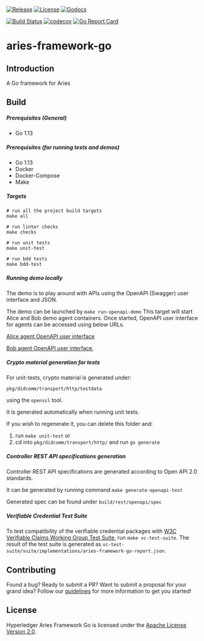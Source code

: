 [![Release](https://img.shields.io/github/release/hyperledger/aries-framework-go.svg?style=flat-square)](https://github.com/hyperledger/aries-framework-go/releases/latest)
[![License](https://img.shields.io/badge/License-Apache%202.0-blue.svg)](https://raw.githubusercontent.com/trustbloc/aries-framework-go/master/LICENSE)
[![Godocs](https://img.shields.io/badge/godoc-reference-blue.svg)](https://godoc.org/github.com/hyperledger/aries-framework-go)

[![Build Status](https://github.com/hyperledger/aries-framework-go/workflows/build/badge.svg)](https://github.com/hyperledger/aries-framework-go/actions)
[![codecov](https://codecov.io/gh/hyperledger/aries-framework-go/branch/master/graph/badge.svg)](https://codecov.io/gh/hyperledger/aries-framework-go)
[![Go Report Card](https://goreportcard.com/badge/github.com/hyperledger/aries-framework-go)](https://goreportcard.com/report/github.com/hyperledger/aries-framework-go)

# aries-framework-go

## Introduction
A Go framework for Aries

## Build
##### Prerequisites (General)
- Go 1.13

##### Prerequisites (for running tests and demos)
- Go 1.13
- Docker
- Docker-Compose
- Make

##### Targets
```
# run all the project build targets
make all

# run linter checks
make checks

# run unit tests
make unit-test

# run bdd tests
make bdd-test
```
##### Running demo locally
The demo is to play around with APIs using the OpenAPI (Swagger) user interface and JSON.

The demo can be launched by `make run-openapi-demo`
This target will start Alice and Bob demo agent containers. Once started, OpenAPI user interface for agents can be accessed using below URLs.

[Alice agent OpenAPI user interface](http://localhost:8089/openapi/)

[Bob agent OpenAPI user interface](http://localhost:9089/openapi/),

##### Crypto material generation for tests
For unit-tests, crypto material is generated under:

`pkg/didcomm/transport/http/testdata`

using the `openssl` tool. 

It is generated automatically when running unit tests. 

If you wish to regenerate it, you can delete this folder and:
1. run `make unit-test`
 or
2. cd into `pkg/didcomm/transport/http/` and run `go generate`

##### Controller REST API specifications generation
Controller REST API specifications are generated according to Open API 2.0 standards.

It can be generated by running command `make generate-openapi-test`

Generated spec can be found under 
`build/rest/openapi/spec`

##### Verifiable Credential Test Suite
To test compatibility of the verifiable credential packages with 
[W3C Verifiable Claims Working Group Test Suite](https://github.com/w3c/vc-test-suite), run `make vc-test-suite`.
The result of the test suite is generated as `vc-test-suite/suite/implementations/aries-framework-go-report.json`.

## Contributing

Found a bug? Ready to submit a PR? Want to submit a proposal for your grand
idea? Follow our [guidelines](.github/CONTRIBUTING.md) for more information
to get you started!

## License

Hyperledger Aries Framework Go is licensed under the [Apache License Version 2.0](LICENSE).
